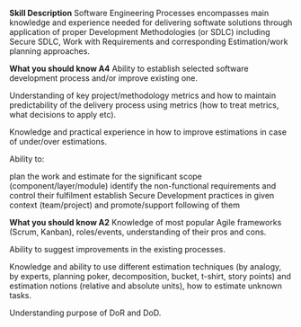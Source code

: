 **Skill Description**
Software Engineering Processes encompasses main knowledge and experience needed for delivering softwate solutions through application of proper Development Methodologies (or SDLC) including Secure SDLC, Work with Requirements and corresponding Estimation/work planning approaches.

**What you should know A4**
Ability to establish selected software development process and/or improve existing one.

Understanding of key project/methodology metrics and how to maintain predictability of the delivery process using metrics (how to treat metrics, what decisions to apply etc).

Knowledge and practical experience in how to improve estimations in case of under/over estimations.

Ability to: 

plan the work and estimate for the significant  scope (component/layer/module)
identify the non-functional requirements and control their fulfilment
establish Secure Development practices in given context (team/project) and promote/support following of them

**What you should know A2**
Knowledge of most popular Agile frameworks (Scrum, Kanban), roles/events, understanding of their pros and cons.

Ability to suggest improvements in the existing processes.

Knowledge and ability to use different estimation techniques (by analogy, by experts, planning poker, decomposition, bucket, t-shirt, story points) and estimation notions (relative and absolute units), how to estimate unknown tasks.

Understanding purpose of DoR and DoD.